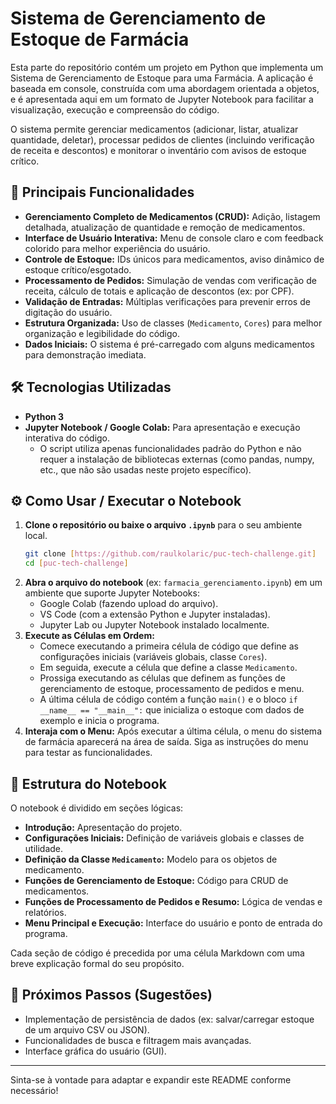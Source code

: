 # Sistema de Gerenciamento de Estoque de Farmácia
Esta parte do repositório contém um projeto em Python que implementa um Sistema de Gerenciamento de Estoque para uma Farmácia. A aplicação é baseada em console, construída com uma abordagem orientada a objetos, e é apresentada aqui em um formato de Jupyter Notebook para facilitar a visualização, execução e compreensão do código.

O sistema permite gerenciar medicamentos (adicionar, listar, atualizar quantidade, deletar), processar pedidos de clientes (incluindo verificação de receita e descontos) e monitorar o inventário com avisos de estoque crítico.

## 🚀 Principais Funcionalidades

* **Gerenciamento Completo de Medicamentos (CRUD):** Adição, listagem detalhada, atualização de quantidade e remoção de medicamentos.
* **Interface de Usuário Interativa:** Menu de console claro e com feedback colorido para melhor experiência do usuário.
* **Controle de Estoque:** IDs únicos para medicamentos, aviso dinâmico de estoque crítico/esgotado.
* **Processamento de Pedidos:** Simulação de vendas com verificação de receita, cálculo de totais e aplicação de descontos (ex: por CPF).
* **Validação de Entradas:** Múltiplas verificações para prevenir erros de digitação do usuário.
* **Estrutura Organizada:** Uso de classes (`Medicamento`, `Cores`) para melhor organização e legibilidade do código.
* **Dados Iniciais:** O sistema é pré-carregado com alguns medicamentos para demonstração imediata.

## 🛠️ Tecnologias Utilizadas

* **Python 3**
* **Jupyter Notebook / Google Colab:** Para apresentação e execução interativa do código.
    * O script utiliza apenas funcionalidades padrão do Python e não requer a instalação de bibliotecas externas (como pandas, numpy, etc., que não são usadas neste projeto específico).

## ⚙️ Como Usar / Executar o Notebook

1.  **Clone o repositório ou baixe o arquivo `.ipynb`** para o seu ambiente local.
    ```bash
    git clone [https://github.com/raulkolaric/puc-tech-challenge.git]
    cd [puc-tech-challenge]
    ```
2.  **Abra o arquivo do notebook** (ex: `farmacia_gerenciamento.ipynb`) em um ambiente que suporte Jupyter Notebooks:
    * Google Colab (fazendo upload do arquivo).
    * VS Code (com a extensão Python e Jupyter instaladas).
    * Jupyter Lab ou Jupyter Notebook instalado localmente.
3.  **Execute as Células em Ordem:**
    * Comece executando a primeira célula de código que define as configurações iniciais (variáveis globais, classe `Cores`).
    * Em seguida, execute a célula que define a classe `Medicamento`.
    * Prossiga executando as células que definem as funções de gerenciamento de estoque, processamento de pedidos e menu.
    * A última célula de código contém a função `main()` e o bloco `if __name__ == "__main__":` que inicializa o estoque com dados de exemplo e inicia o programa.
4.  **Interaja com o Menu:** Após executar a última célula, o menu do sistema de farmácia aparecerá na área de saída. Siga as instruções do menu para testar as funcionalidades.

## 📖 Estrutura do Notebook

O notebook é dividido em seções lógicas:
* **Introdução:** Apresentação do projeto.
* **Configurações Iniciais:** Definição de variáveis globais e classes de utilidade.
* **Definição da Classe `Medicamento`:** Modelo para os objetos de medicamento.
* **Funções de Gerenciamento de Estoque:** Código para CRUD de medicamentos.
* **Funções de Processamento de Pedidos e Resumo:** Lógica de vendas e relatórios.
* **Menu Principal e Execução:** Interface do usuário e ponto de entrada do programa.

Cada seção de código é precedida por uma célula Markdown com uma breve explicação formal do seu propósito.

## 🔮 Próximos Passos (Sugestões)

* Implementação de persistência de dados (ex: salvar/carregar estoque de um arquivo CSV ou JSON).
* Funcionalidades de busca e filtragem mais avançadas.
* Interface gráfica do usuário (GUI).

---

Sinta-se à vontade para adaptar e expandir este README conforme necessário!